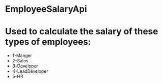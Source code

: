 # EmployeeSalaryApi

# Used to calculate the salary of these types of employees: 
* 1-Manger
* 2-Sales
* 3-Developer
* 4-LeadDeveloper
* 5-HR
